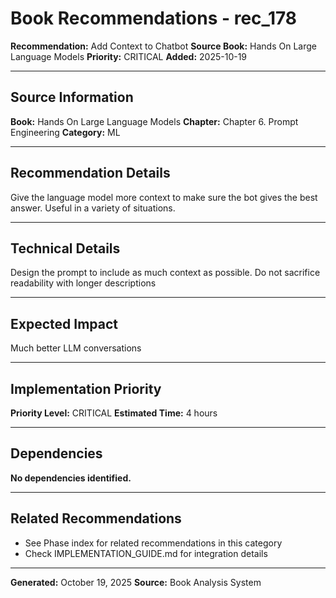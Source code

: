# Book Recommendations - rec_178

**Recommendation:** Add Context to Chatbot
**Source Book:** Hands On Large Language Models
**Priority:** CRITICAL
**Added:** 2025-10-19

---

## Source Information

**Book:** Hands On Large Language Models
**Chapter:** Chapter 6. Prompt Engineering
**Category:** ML

---

## Recommendation Details

Give the language model more context to make sure the bot gives the best answer. Useful in a variety of situations.

---

## Technical Details

Design the prompt to include as much context as possible. Do not sacrifice readability with longer descriptions

---

## Expected Impact

Much better LLM conversations

---

## Implementation Priority

**Priority Level:** CRITICAL
**Estimated Time:** 4 hours

---

## Dependencies

**No dependencies identified.**

---

## Related Recommendations

- See Phase index for related recommendations in this category
- Check IMPLEMENTATION_GUIDE.md for integration details

---

**Generated:** October 19, 2025
**Source:** Book Analysis System

